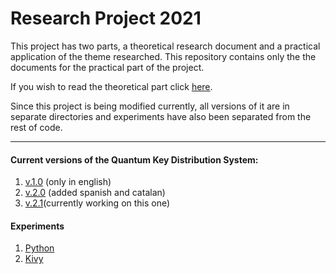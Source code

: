 # Research Project 2021

This project has two parts, a theoretical research document and a practical application of the theme researched. This repository contains only the the documents for the practical part of the project.

If you wish to read the theoretical part click [here](https://drive.google.com/drive/folders/1k-c3YkIDgxAObhr2GpbaVC8jQ2-fpjwk?usp=share_link).

Since this project is being modified currently, all versions of it are in separate directories and experiments have also been separated from the rest of code.

---
#### Current versions of the Quantum Key Distribution System:
1. [v.1.0](/QKDS%20-%201.0%20(only%20en)/) (only in english)
1. [v.2.0](/QKDS%20-%202.0%20(added%20cat%20and%20es)/) (added spanish and catalan)
1. [v.2.1](/QKDS%20-%202.1/)(currently working on this one)

#### Experiments
1. [Python](/Python%20Experiments/)
1. [Kivy](/Kivy%20Experiments/)